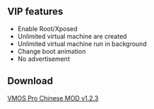 
## VIP features
<ul><li>Enable Root/Xposed</li><li>Unlimited virtual machine are created</li><li>Unlimited virtual machine run in background</li><li>Change boot animation</li><li>No advertisement</li></ul>

## Download

[VMOS Pro Chinese MOD v1.2.3](http://link1s.com/Bkf3nr)
